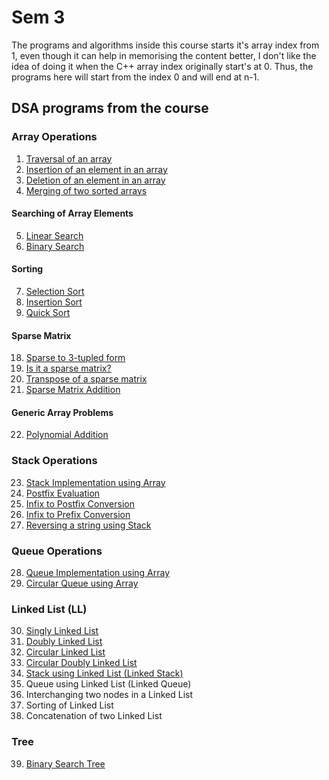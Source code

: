 # Sem 3

The programs and algorithms inside this course starts it's array index from 1, even though it can help in memorising the content better, I don't like the idea of doing it when the C++ array index originally start's at 0. Thus, the programs here will start from the index 0 and will end at n-1. 

## DSA programs from the course

### Array Operations
1. [Traversal of an array](./array/traversal.cpp)
2. [Insertion of an element in an array](./array/insertion.cpp)
3. [Deletion of an element in an array](./array/deletion.cpp)
4. [Merging of two sorted arrays](./array/mergingSortedArrays.cpp)

#### Searching of Array Elements
5. [Linear Search](./array/linearSearch.cpp)
6. [Binary Search](./array/binarySearch.cpp)

#### Sorting
7. [Selection Sort](./array/selectionSort.cpp)
8. [Insertion Sort](./array/insertionSort.cpp)
9. [Quick Sort](./array/quickSort.cpp) 

#### Sparse Matrix
18. [Sparse to 3-tupled form](./array/sparseToTriplet.cpp)
19. [Is it a sparse matrix?](./array/checkSparse.cpp)
20. [Transpose of a sparse matrix](./array/transposeSparse.cpp) 
21. [Sparse Matrix Addition](./array/sparseAddition.cpp) 

#### Generic Array Problems 
22. [Polynomial Addition](./array/polynomial.cpp)

### Stack Operations 
23. [Stack Implementation using Array](./stack/stackUsingArray.cpp)
24. [Postfix Evaluation](./stack/postfix_evaluation.cpp)
25. [Infix to Postfix Conversion](./stack/infixToPostfix.cpp)
26. [Infix to Prefix Conversion](./stack/infixToPrefix.cpp)
27. [Reversing a string using Stack](./stack/reverseString.cpp)

### Queue Operations
28. [Queue Implementation using Array](./queue/queueArray.cpp)
29. [Circular Queue using Array](./queue/circularQueue.cpp)

### Linked List (LL)
30. [Singly Linked List](./linkedList/sll.cpp)
31. [Doubly Linked List](./linkedList/dll.cpp)
32. [Circular Linked List](./linkedList/circularLL.cpp)
33. [Circular Doubly Linked List](./linkedList/cdll.cpp)
34. [Stack using Linked List (Linked Stack)](./linkedList/stackLinked.cpp)
35. Queue using Linked List (Linked Queue)
36. Interchanging two nodes in a Linked List
37. Sorting of Linked List
38. Concatenation of two Linked List


### Tree
39. [Binary Search Tree](./tree/bst.cpp)